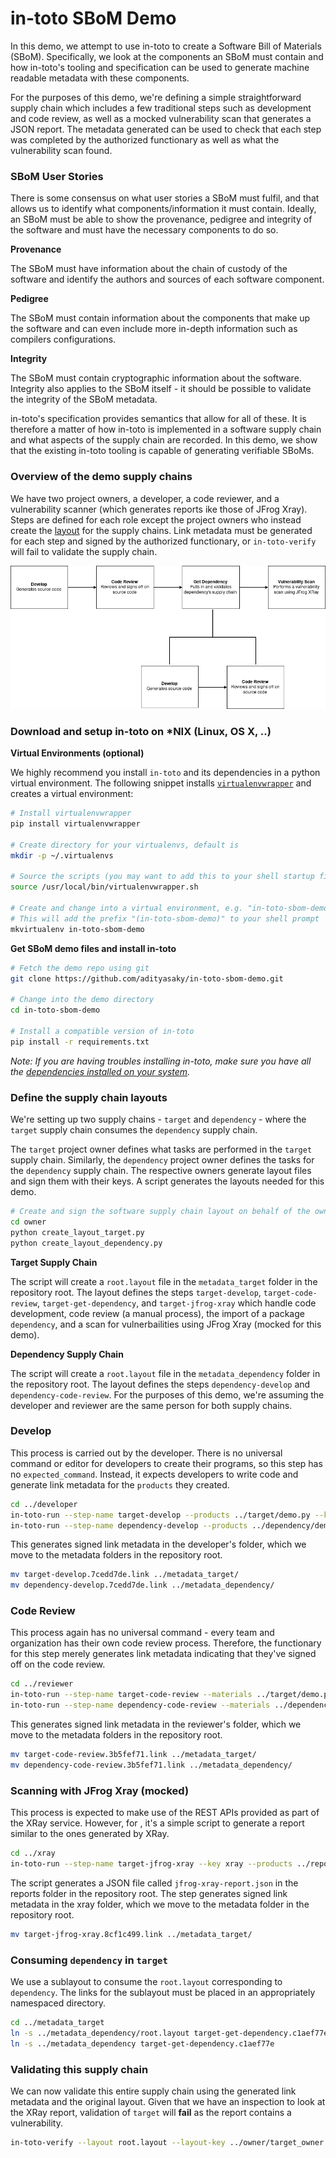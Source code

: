 # in-toto SBoM Demo

In this demo, we attempt to use in-toto to create a Software Bill of Materials
(SBoM). Specifically, we look at the components an SBoM must contain and how
in-toto's tooling and specification can be used to generate machine readable
metadata with these components.

For the purposes of this demo, we're defining a simple straightforward supply
chain which includes a few traditional steps such as development and code
review, as well as a mocked vulnerability scan that generates a JSON report.
The metadata generated can be used to check that each step was completed by the
authorized functionary as well as what the vulnerability scan found.

### SBoM User Stories

There is some consensus on what user stories a SBoM must fulfil, and that
allows us to identify what components/information it must contain. Ideally, an
SBoM must be able to show the provenance, pedigree and integrity of the software
and must have the necessary components to do so.

__Provenance__

The SBoM must have information about the chain of custody of the software and
identify the authors and sources of each software component.

__Pedigree__

The SBoM must contain information about the components that make up the software
and can even include more in-depth information such as compilers configurations.

__Integrity__

The SBoM must contain cryptographic information about the software. Integrity
also applies to the SBoM itself - it should be possible to validate the
integrity of the SBoM metadata.

in-toto's specification provides semantics that allow for all of these. It is
therefore a matter of how in-toto is implemented in a software supply chain and
what aspects of the supply chain are recorded. In this demo, we show that the
existing in-toto tooling is capable of generating verifiable SBoMs.

### Overview of the demo supply chains

We have two project owners, a developer, a code reviewer, and a vulnerability
scanner (which generates reports ike those of JFrog Xray). Steps are defined for
each role except the project owners who instead create the
[layout](https://github.com/adityasaky/in-toto-sbom-demo/blob/master/metadata/root.layout)
for the supply chains. Link metadata must be generated for each step and signed
by the authorized functionary, or `in-toto-verify` will fail to validate the
supply chain.

![Demo Supply Chains](misc/in-toto-sbom-supply-chains.png)

### Download and setup in-toto on \*NIX (Linux, OS X, ..)
__Virtual Environments (optional)__

We highly recommend you install `in-toto` and its dependencies in a python
virtual environment. The following snippet installs
[`virtualenvwrapper`](https://virtualenvwrapper.readthedocs.io/en/latest/)
and creates a virtual environment:

```bash
# Install virtualenvwrapper
pip install virtualenvwrapper

# Create directory for your virtualenvs, default is
mkdir -p ~/.virtualenvs

# Source the scripts (you may want to add this to your shell startup file)
source /usr/local/bin/virtualenvwrapper.sh

# Create and change into a virtual environment, e.g. "in-toto-sbom-demo"
# This will add the prefix "(in-toto-sbom-demo)" to your shell prompt
mkvirtualenv in-toto-sbom-demo
```

__Get  SBoM demo files and install in-toto__
```bash
# Fetch the demo repo using git
git clone https://github.com/adityasaky/in-toto-sbom-demo.git

# Change into the demo directory
cd in-toto-sbom-demo

# Install a compatible version of in-toto
pip install -r requirements.txt
```

*Note: If you are having troubles installing in-toto, make sure you have
all the [dependencies installed on your system](https://github.com/in-toto/in-toto#install-dependencies).*

### Define the supply chain layouts

We're setting up two supply chains - `target` and `dependency` - where the
`target` supply chain consumes the `dependency` supply chain.

The `target` project owner defines what tasks are performed in the `target`
supply chain. Similarly, the `dependency` project owner defines the tasks for
the `dependency` supply chain. The respective owners generate layout files and
sign them with their keys. A script generates the layouts needed for this demo.

```bash
# Create and sign the software supply chain layout on behalf of the owner
cd owner
python create_layout_target.py
python create_layout_dependency.py
```
__Target Supply Chain__

The script will create a `root.layout` file in the `metadata_target` folder in
the repository root. The layout defines the steps `target-develop`,
`target-code-review`, `target-get-dependency`, and `target-jfrog-xray` which
handle code development, code review (a manual process), the import of a package
`dependency`, and a scan for vulnerbailities using JFrog Xray (mocked for this
demo).

__Dependency Supply Chain__

The script will create a `root.layout` file in the `metadata_dependency` folder
in the repository root. The layout defines the steps `dependency-develop` and
`dependency-code-review`. For the purposes of this demo, we're assuming the
developer and reviewer are the same person for both supply chains.

### Develop

This process is carried out by the developer. There is no universal command or
editor for developers to create their programs, so this step has no
`expected_command`. Instead, it expects developers to write code and generate
link metadata for the `products` they created.

```bash
cd ../developer
in-toto-run --step-name target-develop --products ../target/demo.py --key developer --no-command
in-toto-run --step-name dependency-develop --products ../dependency/demo.py --key developer --no-command
```

This generates signed link metadata in the developer's folder, which we move to
the metadata folders in the repository root.

```bash
mv target-develop.7cedd7de.link ../metadata_target/
mv dependency-develop.7cedd7de.link ../metadata_dependency/
```

### Code Review

This process again has no universal command - every team and organization has
their own code review process. Therefore, the functionary for this step merely
generates link metadata indicating that they've signed off on the code review.

```bash
cd ../reviewer
in-toto-run --step-name target-code-review --materials ../target/demo.py --products ../target/demo.py --key reviewer --no-command
in-toto-run --step-name dependency-code-review --materials ../dependency/demo.py --products ../dependency/demo.py --key reviewer --no-command
```

This generates signed link metadata in the reviewer's folder, which we move to
the metadata folders in the repository root.

```bash
mv target-code-review.3b5fef71.link ../metadata_target/
mv dependency-code-review.3b5fef71.link ../metadata_dependency/
```

### Scanning with JFrog Xray (mocked)

This process is expected to make use of the REST APIs provided as part of the
XRay service. However, for , it's a simple script to generate a report similar
to the ones generated by XRay.

```bash
cd ../xray
in-toto-run --step-name target-jfrog-xray --key xray --products ../reports/jfrog-xray-report.json --materials ../target -- python generate_report.py
```

The script generates a JSON file called `jfrog-xray-report.json` in the reports
folder in the repository root. The step generates signed link metadata in the
xray folder, which we move to the metadata folder in the repository root.

```bash
mv target-jfrog-xray.8cf1c499.link ../metadata_target/
```

### Consuming `dependency` in `target`

We use a sublayout to consume the `root.layout` corresponding to `dependency`.
The links for the sublayout must be placed in an appropriately namespaced
directory.

```bash
cd ../metadata_target
ln -s ../metadata_dependency/root.layout target-get-dependency.c1aef77e.link
ln -s ../metadata_dependency target-get-dependency.c1aef77e
```

### Validating this supply chain

We can now validate this entire supply chain using the generated link metadata
and the original layout. Given that we have an inspection to look at the
XRay report, validation of `target` will __fail__ as the report contains a
vulnerability.

```bash
in-toto-verify --layout root.layout --layout-key ../owner/target_owner.pub
```